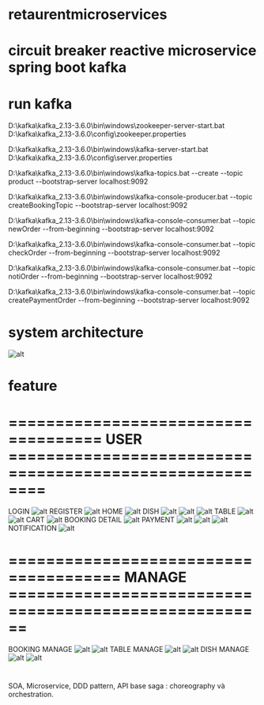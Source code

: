 # retaurentmicroservices
# circuit breaker reactive microservice spring boot kafka
# run kafka
D:\kafka\kafka_2.13-3.6.0\bin\windows\zookeeper-server-start.bat D:\kafka\kafka_2.13-3.6.0\config\zookeeper.properties

D:\kafka\kafka_2.13-3.6.0\bin\windows\kafka-server-start.bat D:\kafka\kafka_2.13-3.6.0\config\server.properties

D:\kafka\kafka_2.13-3.6.0\bin\windows\kafka-topics.bat --create --topic product --bootstrap-server localhost:9092

D:\kafka\kafka_2.13-3.6.0\bin\windows\kafka-console-producer.bat --topic createBookingTopic --bootstrap-server localhost:9092

D:\kafka\kafka_2.13-3.6.0\bin\windows\kafka-console-consumer.bat --topic newOrder --from-beginning --bootstrap-server localhost:9092

D:\kafka\kafka_2.13-3.6.0\bin\windows\kafka-console-consumer.bat --topic checkOrder --from-beginning --bootstrap-server localhost:9092

D:\kafka\kafka_2.13-3.6.0\bin\windows\kafka-console-consumer.bat --topic notiOrder --from-beginning --bootstrap-server localhost:9092


D:\kafka\kafka_2.13-3.6.0\bin\windows\kafka-console-consumer.bat --topic createPaymentOrder --from-beginning --bootstrap-server localhost:9092

# system architecture
![alt](./arch.png)
# feature
# ==================================== USER ========================================================
LOGIN
![alt](./feature/login.png)
REGISTER
![alt](./feature/register.png)
HOME
![alt](./feature/home.png)
DISH
![alt](./feature/search_dish.png)
![alt](./feature/dish_detail.png)
![alt](./feature/dish_comment.png)
TABLE
![alt](./feature/search_table_freetime.png)
![alt](./feature/table_detail.png)
CART
![alt](./feature/cart.png)
BOOKING DETAIL
![alt](./feature/booking-detail.png)
PAYMENT
![alt](./feature/payment_order.png)
![alt](./feature/payment_success.png)
![alt](./feature/payment_error.png)
NOTIFICATION
![alt](./feature/noti_order_mail.png)
# ====================================== MANAGE ======================================================
BOOKING MANAGE
![alt](./feature/manage_list_booking.png)
![alt](./feature/booking-manage.png)
TABLE MANAGE
![alt](./feature/manage_list_table.png)
![alt](./feature/manage_table_detail.png)
DISH MANAGE
![alt](./feature/manage_list_dish.png)
![alt](./feature/manage_list_dish.png)
<!-- VOUCHER MANAGE
![alt](./feature/) -->
# 
 SOA, Microservice, DDD pattern, API base
 saga : choreography và orchestration.
